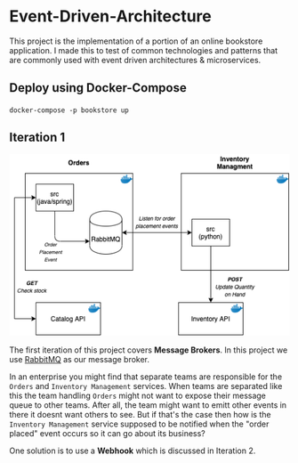# Event-Driven-Architecture
This project is the implementation of a portion of an online bookstore application. I made this to test of common technologies and patterns that are commonly used with event driven architectures &amp; microservices.

## Deploy using Docker-Compose
`docker-compose -p bookstore up`

## Iteration 1
![Diagram 1](./diagrams/images/Implementation&#32;1.png)

The first iteration of this project covers **Message Brokers**. In this project we use [RabbitMQ](https://www.rabbitmq.com/) as our message broker. 

In an enterprise you might find that separate teams are responsible for the `Orders` and `Inventory Management` services. When teams are separated like this the team handling `Orders` might not want to expose their message queue to other teams. After all, the team might want to emitt other events in there it doesnt want others to see. But if that's the case then how is the `Inventory Management` service supposed to be notified when the "order placed" event occurs so it can go about its business?

One solution is to use a **Webhook** which is discussed in Iteration 2.

